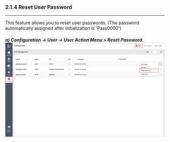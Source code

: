 ### 2.1.4 Reset User Password

---

This feature allows you to reset user passwords. \(The password automatically assigned after initialization is 'Pass0000'\)

##### a\) Configuration → User → User Action Menu > Reset Password.![](/assets/EN/2.5/2.1.4_1.png)



